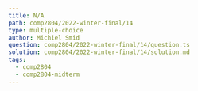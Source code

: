 ```yaml
---
title: N/A
path: comp2804/2022-winter-final/14
type: multiple-choice
author: Michiel Smid
question: comp2804/2022-winter-final/14/question.ts
solution: comp2804/2022-winter-final/14/solution.md
tags:
  - comp2804
  - comp2804-midterm
---
```

